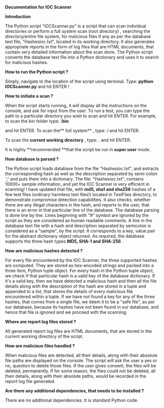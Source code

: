 **Documentation for IOC Scanner**

**Introduction**

The Python script "IOCScanner.py" is a script that can scan individual directories or perform a full system scan (root directory) , searching the directory/entire file system, for malicious files if any as per the database text file, "Hashesioc.txt", located in its working directory.
It also generates appropriate reports in the form of log files that are HTML documents, that contain very detailed information about the scan done.
The Python script converts the database text file into a Python dictionary and uses it to search for malicious hashes.

**How to run the Python script ?**

Simply, navigate to the location of the script using terminal. 
Type: **python IOCScanner.py**
and hit ENTER !


**How to initiate a scan ?**

When the script starts running, it will display all the instructions on the console, and ask for input from the user.
To run a test, you can type the path to a particular directory you wish to scan and hit ENTER.
For example, to scan the bin folder type:
/**bin**

and hit ENTER.
To scan the** full system** , type:
/
and hit ENTER.

To scan the **current working directory** , type:
.
and hit ENTER.

It is highly **recommended **that the script be run in **super user** mode.


**How database is parsed ?**

The Python script loads database from the file "Hashesioc.txt", and extracts the corresponding hash as well as the description separated by semi-colon ';' and puts them into a dictionary.
The file: "Hashesioc.txt", contains 10000+ sample information, and yet the IOC Scanner is very efficient in scanning!
I have updated that file, with **md5, sha1 and sha256** hashes of a few test files (ordinary harmless text files!) located in TestFiles directory, to demonstrate compromise detection capabilities.
It also checks, whether there are any illegal characters in the hash, and reports to the user, that there is an error in that particular line of the database.
The database parsing is done line by line. Lines beginning with "#" symbol are ignored by the script as they are considered as human readable comments.
A line in the database text file with a hash and description separated by semicolon is considered as a "sample", by the script.
It corresponds to a key, value pair for the abstract dictionary object returned.
As required, the database supports the three hash types **MD5, SHA-1 and SHA-256** .


**How are malicious hashes detected ?**

For every file encountered by the IOC Scanner, the three supported hashes are computed. They are stored as hex-encoded strings and packed into a three item, Python tuple object.
For every hash in the Python tuple object, we check if that particular hash is a valid key of the database dictionary.
If it's a valid key, then we have detected a malicious hash and then all the file details along with the description of the hash are stored in a tuple and appended to a list, that stores the details of every malicious file encountered within a tuple.
If we have not found a key for any of the three hashes, that comes from a single file, we deem it to be a "safe file", as per our database, because its hashes have not been found in our database, and hence that file is ignored and we proceed with the scanning.

**Where are report log files stored ?**

All generated report log files are HTML documents, that are stored in the current working directory of the script.

**How are malicious files handled ?**

When malicious files are detected, all their details, along with their absolute file paths are displayed on the console.
The script will ask the user a yes or no, question to delete those files.
If the user gives consent, the files will be deleted, permanently.
If for some reason, the files could not be deleted, all their details, along with their absolute paths, would be recorded in the report log file generated.

**Are there any additional dependencies, that needs to be installed ?**

There are no additional dependencies. It is standard Python code.
